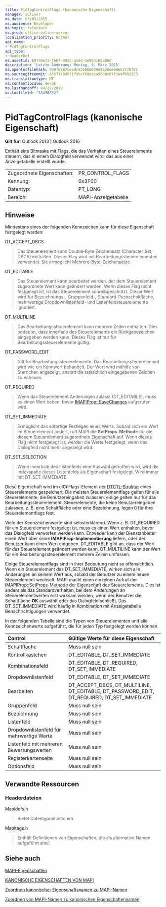 ```yaml
---
title: PidTagControlFlags (kanonische Eigenschaft)
manager: soliver
ms.date: 03/09/2015
ms.audience: Developer
ms.topic: reference
ms.prod: office-online-server
localization_priority: Normal
api_name:
- PidTagControlFlags
api_type:
- HeaderDef
ms.assetid: b97a9e72-fbb7-49ab-a19d-5e9bd1b8a80d
description: 'Letzte Änderung: Montag, 9. März 2015'
ms.openlocfilehash: 099f08876eadc83ebb66b9e4226eeeee6277bf01
ms.sourcegitcommit: 8657170d071f9bcf680aba50b9c07f2a4fb82283
ms.translationtype: MT
ms.contentlocale: de-DE
ms.lasthandoff: 04/28/2019
ms.locfileid: "33430882"
---
```

# <a name="pidtagcontrolflags-canonical-property"></a>PidTagControlFlags (kanonische Eigenschaft)

  
  
**Gilt für**: Outlook 2013 | Outlook 2016 
  
Enthält eine Bitmaske mit Flags, die das Verhalten eines Steuerelements steuern, das in einem Dialogfeld verwendet wird, das aus einer Anzeigetabelle erstellt wurde.
  
|||
|:-----|:-----|
|Zugeordnete Eigenschaften:  <br/> |PR_CONTROL_FLAGS  <br/> |
|Kennung:  <br/> |0x3F00  <br/> |
|Datentyp:  <br/> |PT_LONG  <br/> |
|Bereich:  <br/> |MAPI-Anzeigetabelle  <br/> |
   
## <a name="remarks"></a>Hinweise

Mindestens eines der folgenden Kennzeichen kann für diese Eigenschaft festgelegt werden:
  
DT_ACCEPT_DBCS 
  
> Das Steuerelement kann Double-Byte Zeichensatz (Character Set, DBCS) enthalten. Dieses Flag wird mit Bearbeitungssteuerelementen verwendet. Sie ermöglicht Mehrere-Byte-Zeichensätze.
    
DT_EDITABLE 
  
> Das Steuerelement kann bearbeitet werden. der dem Steuerelement zugeordnete Wert kann geändert werden. Wenn dieses Flag nicht festgelegt ist, ist das Steuerelement schreibgeschützt. Dieser Wert wird für Bezeichnungs-, Gruppenfeld-, Standard-Pushschaltfläche, mehrwertige Dropdownlistenfeld- und Listenfeldsteuerelemente ignoriert.
    
DT_MULTILINE 
  
> Das Bearbeitungssteuerelement kann mehrere Zeilen enthalten. Dies bedeutet, dass innerhalb des Steuerelements ein Rückgabezeichen eingegeben werden kann. Dieses Flag ist nur für Bearbeitungssteuerelemente gültig.
    
DT_PASSWORD_EDIT 
  
> Gilt für Bearbeitungssteuerelemente. Das Bearbeitungssteuerelement wird wie ein Kennwort behandelt. Der Wert wird mithilfe von Sternchen angezeigt, anstatt die tatsächlich eingegebenen Zeichen zu echosen.
    
DT_REQUIRED 
  
> Wenn das Steuerelement Änderungen zulässt (DT_EDITABLE), muss es einen Wert haben, bevor [IMAPIProp::SaveChanges](imapiprop-savechanges.md) aufgerufen wird. 
    
DT_SET_IMMEDIATE 
  
> Ermöglicht das sofortige Festlegen eines Werts. Sobald sich ein Wert im Steuerelement ändert, ruft MAPI die **SetProps-Methode** für die diesem Steuerelement zugeordnete Eigenschaft auf. Wenn dieses Flag nicht festgelegt ist, werden die Werte festgelegt, wenn das Dialogfeld nicht mehr angezeigt wird. 
    
DT_SET_SELECTION 
  
> Wenn innerhalb des Listenfelds eine Auswahl getroffen wird, wird die Indexspalte dieses Listenfelds als Eigenschaft festgelegt. Wird immer mit DT_SET_IMMEDIATE.
    
Diese Eigenschaft wird im ulCtlFlags-Element der [DTCTL-Struktur](dtctl.md) eines Steuerelements gespeichert. Die meisten Steuerelementflags gelten für alle Steuerelemente, die Benutzereingaben zulassen. einige gelten nur für das Bearbeitungssteuerelement. Steuerelemente, die keine Benutzereingaben zulassen, z. B. eine Schaltfläche oder eine Bezeichnung, legen 0 für ihre Steuerelementflags fest. 
  
Viele der Kennzeichenwerte sind selbsterklärend. Wenn z. B. DT_REQUIRED für ein Steuerelement festgelegt ist, muss es einen Wert enthalten, bevor das Dialogfeld verworfen werden kann. Entweder kann der Dienstanbieter einen Wert über seine **IMAPIProp-Implementierung** liefern, oder der Benutzer kann einen Wert eingeben. DT_EDITABLE gibt an, dass der Wert für das Steuerelement geändert werden kann. DT_MULTILINE kann der Wert für ein Bearbeitungssteuerelement mehrere Zeilen umfassen. 
  
Einige Steuerelementflags sind in ihrer Bedeutung nicht so offensichtlich. Wenn ein Steuerelement das DT_SET_IMMEDIATE, wirken sich alle Änderungen an seinem Wert aus, sobald der Benutzer zu einem neuen Steuerelement wechselt. MAPI macht einen einzelnen Aufruf der [IMAPIProp::SetProps-Methode](imapiprop-setprops.md) der Eigenschaft des Steuerelements. Dies ist anders als das Standardverhalten, bei dem Änderungen an Steuerelementwerten erst wirksam werden, wenn der Benutzer die Schaltfläche **OK** auswählt oder das Dialogfeld schließt. Das DT_SET_IMMEDIATE wird häufig in Kombination mit Anzeigetabelle Benachrichtigungen verwendet. 
  
In der folgenden Tabelle sind die Typen von Steuerelementen und alle Kennzeichenwerte aufgeführt, die für jeden Typ festgelegt werden können.
  
|**Control**|**Gültige Werte für diese Eigenschaft**|
|:-----|:-----|
|Schaltfläche  <br/> |Muss null sein  <br/> |
|Kontrollkästchen  <br/> |DT_EDITABLE, DT_SET_IMMEDIATE  <br/> |
|Kombinationsfeld  <br/> |DT_EDITABLE, DT_REQUIRED, DT_SET_IMMEDIATE  <br/> |
|Dropdownlistenfeld  <br/> |DT_EDITABLE, DT_SET_IMMEDIATE  <br/> |
|Bearbeiten  <br/> |DT_ACCEPT_DBCS, DT_MULTILINE, DT_EDITABLE, DT_PASSWORD_EDIT, DT_REQUIRED, DT_SET_IMMEDIATE  <br/> |
|Gruppenfeld  <br/> |Muss null sein  <br/> |
|Bezeichnung  <br/> |Muss null sein  <br/> |
|Listenfeld  <br/> |Muss null sein  <br/> |
|Dropdownlistenfeld für mehrwertige Werte  <br/> |Muss null sein  <br/> |
|Listenfeld mit mehreren Bewertungswerten  <br/> |Muss null sein  <br/> |
|Registerkartenseite  <br/> |Muss null sein  <br/> |
|Optionsfeld  <br/> |Muss null sein  <br/> |
   
## <a name="related-resources"></a>Verwandte Ressourcen

### <a name="header-files"></a>Headerdateien

Mapidefs.h
  
> Bietet Datentypdefinitionen.
    
Mapitags.h
  
> Enthält Definitionen von Eigenschaften, die als alternative Namen aufgeführt sind.
    
## <a name="see-also"></a>Siehe auch



[MAPI-Eigenschaften](mapi-properties.md)
  
[KANONISCHE EIGENSCHAFTEN VON MAPI](mapi-canonical-properties.md)
  
[Zuordnen kanonischer Eigenschaftsnamen zu MAPI-Namen](mapping-canonical-property-names-to-mapi-names.md)
  
[Zuordnen von MAPI-Namen zu kanonischen Eigenschaftennamen](mapping-mapi-names-to-canonical-property-names.md)

